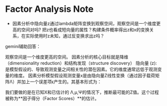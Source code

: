 # Factor Analysis Note

- 因素分析中隐向量z通过lambda矩阵变换到观察空间，观察空间是一个维度更高的空间对吗? 把z也看成短向量的属性？构建条件概率得出z和x的变换关系，在实际使用时z未知，通过反变换求出z吗？
  
gemini辅助回答：

观察空间是一个维度更高的空间。 因素分析的核心目标就是降维（dimensionality reduction）和结构发现（structure discovery）
隐向量 (z): 是模型假设的、导致观测变量之间相关性的潜在因素。它的维度通常远低于观测变量的维度。
因素分析模型假设观测变量x是由隐向量Z线性变换（通过因子载荷矩阵Λ）并加上一个误差项ϵ产生的。其基本形式为：

我们要做的是在已知X和已估计的 Λ,μ,Ψ的情况下，推断最可能的Z值。这个过程被称为**因子得分（Factor Scores）**的估计。